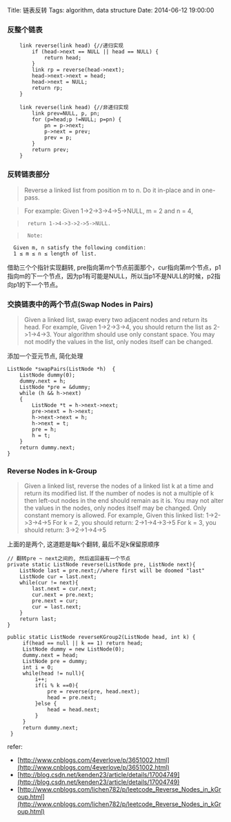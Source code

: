 Title: 链表反转
Tags: algorithm, data structure
Date: 2014-06-12 19:00:00

### 反整个链表

        link reverse(link head) {//递归实现
            if (head->next == NULL || head == NULL) {
                return head;
            }
            link rp = reverse(head->next);
            head->next->next = head;
            head->next = NULL;
            return rp;
        } 

        link reverse(link head) {//非递归实现
            link prev=NULL, p, pn;
            for (p=head;p !=NULL; p=pn) {
                pn = p->next;
                p->next = prev;
                prev = p;
            }
            return prev;
        }

### 反转链表部分
>Reverse a linked list from position m to n. Do it in-place and in one-pass.

>For example:
Given 1->2->3->4->5->NULL, m = 2 and n = 4,

>      return 1->4->3->2->5->NULL.

>      Note:
      Given m, n satisfy the following condition:
      1 ≤ m ≤ n ≤ length of list.

借助三个个指针实现翻转, pre指向第m个节点前面那个，cur指向第m个节点，p1指向m的下一个节点，因为p1有可能是NULL，所以当p1不是NULL的时候，p2指向p1的下一个节点。

### 交换链表中的两个节点(Swap Nodes in Pairs)
>Given a linked list, swap every two adjacent nodes and return its head.
For example,
    Given 1->2->3->4, you should return the list as 2->1->4->3.
    Your algorithm should use only constant space. You may not modify the values in the list, only nodes itself can be changed.

添加一个亚元节点, 简化处理 

    ListNode *swapPairs(ListNode *h)  {  
        ListNode dummy(0);  
        dummy.next = h;  
        ListNode *pre = &dummy;  
        while (h && h->next)  
        {  
            ListNode *t = h->next->next;  
            pre->next = h->next;  
            h->next->next = h;  
            h->next = t;  
            pre = h;  
            h = t;  
        }  
        return dummy.next;  
    }  

### Reverse Nodes in k-Group 
>Given a linked list, reverse the nodes of a linked list k at a time and return its modified list.
If the number of nodes is not a multiple of k then left-out nodes in the end should remain as it is.
You may not alter the values in the nodes, only nodes itself may be changed.
Only constant memory is allowed.
For example,
    Given this linked list: 1->2->3->4->5
    For k = 2, you should return: 2->1->4->3->5
    For k = 3, you should return: 3->2->1->4->5

上面的是两个, 这道题是每k个翻转, 最后不足k保留原顺序

    // 翻转pre ~ next之间的, 然后返回最有一个节点
    private static ListNode reverse(ListNode pre, ListNode next){
        ListNode last = pre.next;//where first will be doomed "last"
        ListNode cur = last.next;
        while(cur != next){
            last.next = cur.next;
            cur.next = pre.next;
            pre.next = cur;
            cur = last.next;
        }
        return last;
    }

    public static ListNode reverseKGroup2(ListNode head, int k) {
         if(head == null || k == 1) return head;
         ListNode dummy = new ListNode(0);
         dummy.next = head;
         ListNode pre = dummy;
         int i = 0;
         while(head != null){
             i++;
             if(i % k ==0){
                 pre = reverse(pre, head.next);
                 head = pre.next;
             }else {
                 head = head.next;
             }
         }
         return dummy.next;
     }

refer:

- [http://www.cnblogs.com/4everlove/p/3651002.html](http://www.cnblogs.com/4everlove/p/3651002.html)
- [http://blog.csdn.net/kenden23/article/details/17004749](http://blog.csdn.net/kenden23/article/details/17004749)
- [http://www.cnblogs.com/lichen782/p/leetcode_Reverse_Nodes_in_kGroup.html](http://www.cnblogs.com/lichen782/p/leetcode_Reverse_Nodes_in_kGroup.html)
